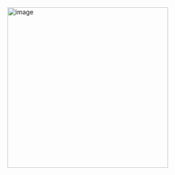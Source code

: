 <img width="361" alt="image" src="https://user-images.githubusercontent.com/52274611/229107728-e86120a2-12fc-4f70-a1f8-87a903a6163e.png">
